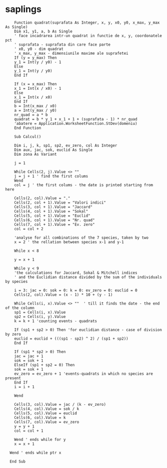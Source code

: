 # saplings

        Function quadrat(suprafata As Integer, x, y, x0, y0, x_max, y_max As Single)      
        Dim x1, y1, a, b As Single
        ' face incadrarea intr-un quadrat in functie de x, y, coordonatele pct
        ' suprafata - suprafata din care face parte
        ' x0, y0 - dim quadrat
        ' x_max, y_max - dimensiunile maxime ale suprafetei
        If (y = y_max) Then
        y_1 = Int(y / y0) - 1
        Else
        y_1 = Int(y / y0)
        End If
        
        If (x = x_max) Then
        x_1 = Int(x / x0) - 1
        Else
        x_1 = Int(x / x0)
        End If
        b = Int(x_max / x0)
        a = Int(y_max / y0)
        nr_quad = a * b
        quadrat = b * y_1 + x_1 + 1 + (suprafata - 1) * nr_quad
        'abatere = Application.WorksheetFunction.StDev(domeniu)
        End Function

        Sub Calcul()

        Dim i, j, k, sp1, sp2, ev_zero, col As Integer
        Dim aux, jac, sok, euclid As Single
        Dim zona As Variant

        j = 1

        While Cells(2, j).Value <> ""
        j = j + 1 ' find the first colums
        Wend
        col = j ' the first colums - the date is printed starting from here

        Cells(2, col).Value = "."
        Cells(2, col + 1).Value = "Valori indici"
        Cells(3, col + 1).Value = "Jaccard"
        Cells(4, col + 1).Value = "Sokal"
        Cells(5, col + 1).Value = "Euclid"
        Cells(6, col + 1).Value = "Nr. quad"
        Cells(7, col + 1).Value = "Ev. zero"
        col = col + 2

        'analyse for all combinations of the 7 species, taken by two
        x = 2 ' the rellation between species x-1 and y-1

        While x < 8

        y = x + 1

        While y < 9
        'the calculations for Jaccard, Sokal & Mitchell indices
        ' and the Euclidian distance divided by the sum of the individuals by species

        i = 3: jac = 0: sok = 0: k = 0: ev_zero = 0: euclid = 0
        Cells(2, col).Value = (x - 1) * 10 + (y - 1)

        While Cells(i, x).Value <> ""  ' till it finds the date - the end of the column
        sp1 = Cells(i, x).Value
        sp2 = Cells(i, y).Value
        k = k + 1 'counting events - quadrats
    
        If (sp1 + sp2 > 0) Then 'for euclidian distance - case of division by zero
        euclid = euclid + (((sp1 - sp2) ^ 2) / (sp1 + sp2))
        End If
    
        If (sp1 * sp2 > 0) Then
        jac = jac + 1
        sok = sok + 1
        ElseIf (sp1 + sp2 = 0) Then
        sok = sok + 1
        ev_zero = ev_zero + 1 'events-quadrats in which no species are present
        End If
        i = i + 1

        Wend

        Cells(3, col).Value = jac / (k - ev_zero)
        Cells(4, col).Value = sok / k
        Cells(5, col).Value = euclid
        Cells(6, col).Value = k
        Cells(7, col).Value = ev_zero
        y = y + 1
        col = col + 1

        Wend ' ends while for y
        x = x + 1

      Wend ' ends while ptr x

      End Sub
